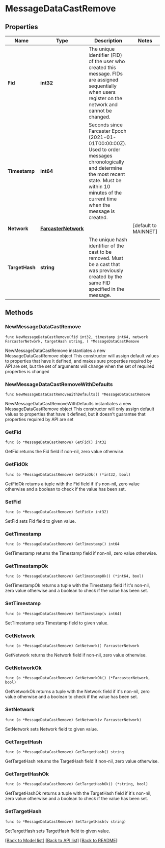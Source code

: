 # MessageDataCastRemove

## Properties

Name | Type | Description | Notes
------------ | ------------- | ------------- | -------------
**Fid** | **int32** | The unique identifier (FID) of the user who created this message. FIDs are assigned sequentially when users register on the network and cannot be changed. | 
**Timestamp** | **int64** | Seconds since Farcaster Epoch (2021-01-01T00:00:00Z). Used to order messages chronologically and determine the most recent state. Must be within 10 minutes of the current time when the message is created. | 
**Network** | [**FarcasterNetwork**](FarcasterNetwork.md) |  | [default to MAINNET]
**TargetHash** | **string** | The unique hash identifier of the cast to be removed. Must be a cast that was previously created by the same FID specified in the message. | 

## Methods

### NewMessageDataCastRemove

`func NewMessageDataCastRemove(fid int32, timestamp int64, network FarcasterNetwork, targetHash string, ) *MessageDataCastRemove`

NewMessageDataCastRemove instantiates a new MessageDataCastRemove object
This constructor will assign default values to properties that have it defined,
and makes sure properties required by API are set, but the set of arguments
will change when the set of required properties is changed

### NewMessageDataCastRemoveWithDefaults

`func NewMessageDataCastRemoveWithDefaults() *MessageDataCastRemove`

NewMessageDataCastRemoveWithDefaults instantiates a new MessageDataCastRemove object
This constructor will only assign default values to properties that have it defined,
but it doesn't guarantee that properties required by API are set

### GetFid

`func (o *MessageDataCastRemove) GetFid() int32`

GetFid returns the Fid field if non-nil, zero value otherwise.

### GetFidOk

`func (o *MessageDataCastRemove) GetFidOk() (*int32, bool)`

GetFidOk returns a tuple with the Fid field if it's non-nil, zero value otherwise
and a boolean to check if the value has been set.

### SetFid

`func (o *MessageDataCastRemove) SetFid(v int32)`

SetFid sets Fid field to given value.


### GetTimestamp

`func (o *MessageDataCastRemove) GetTimestamp() int64`

GetTimestamp returns the Timestamp field if non-nil, zero value otherwise.

### GetTimestampOk

`func (o *MessageDataCastRemove) GetTimestampOk() (*int64, bool)`

GetTimestampOk returns a tuple with the Timestamp field if it's non-nil, zero value otherwise
and a boolean to check if the value has been set.

### SetTimestamp

`func (o *MessageDataCastRemove) SetTimestamp(v int64)`

SetTimestamp sets Timestamp field to given value.


### GetNetwork

`func (o *MessageDataCastRemove) GetNetwork() FarcasterNetwork`

GetNetwork returns the Network field if non-nil, zero value otherwise.

### GetNetworkOk

`func (o *MessageDataCastRemove) GetNetworkOk() (*FarcasterNetwork, bool)`

GetNetworkOk returns a tuple with the Network field if it's non-nil, zero value otherwise
and a boolean to check if the value has been set.

### SetNetwork

`func (o *MessageDataCastRemove) SetNetwork(v FarcasterNetwork)`

SetNetwork sets Network field to given value.


### GetTargetHash

`func (o *MessageDataCastRemove) GetTargetHash() string`

GetTargetHash returns the TargetHash field if non-nil, zero value otherwise.

### GetTargetHashOk

`func (o *MessageDataCastRemove) GetTargetHashOk() (*string, bool)`

GetTargetHashOk returns a tuple with the TargetHash field if it's non-nil, zero value otherwise
and a boolean to check if the value has been set.

### SetTargetHash

`func (o *MessageDataCastRemove) SetTargetHash(v string)`

SetTargetHash sets TargetHash field to given value.



[[Back to Model list]](../README.md#documentation-for-models) [[Back to API list]](../README.md#documentation-for-api-endpoints) [[Back to README]](../README.md)


